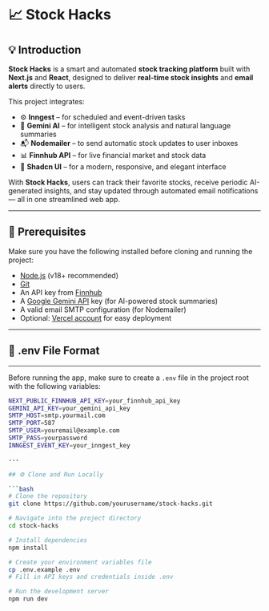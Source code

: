 # 📈 Stock Hacks

## 💡 Introduction
**Stock Hacks** is a smart and automated **stock tracking platform** built with **Next.js** and **React**, designed to deliver **real-time stock insights** and **email alerts** directly to users.  

This project integrates:
- ⚙️ **Inngest** – for scheduled and event-driven tasks  
- 🧠 **Gemini AI** – for intelligent stock analysis and natural language summaries  
- 📬 **Nodemailer** – to send automatic stock updates to user inboxes  
- 📊 **Finnhub API** – for live financial market and stock data  
- 🎨 **Shadcn UI** – for a modern, responsive, and elegant interface  

With **Stock Hacks**, users can track their favorite stocks, receive periodic AI-generated insights, and stay updated through automated email notifications — all in one streamlined web app.

---

## 🧰 Prerequisites
Make sure you have the following installed before cloning and running the project:
- [Node.js](https://nodejs.org/en) (v18+ recommended)
- [Git](https://git-scm.com/)
- An API key from [Finnhub](https://finnhub.io/)
- A [Google Gemini API](https://ai.google.dev/) key (for AI-powered stock summaries)
- A valid email SMTP configuration (for Nodemailer)
- Optional: [Vercel account](https://vercel.com/) for easy deployment

---

## 🌱 .env File Format
---
Before running the app, make sure to create a `.env` file in the project root with the following variables:

```bash
NEXT_PUBLIC_FINNHUB_API_KEY=your_finnhub_api_key
GEMINI_API_KEY=your_gemini_api_key
SMTP_HOST=smtp.yourmail.com
SMTP_PORT=587
SMTP_USER=youremail@example.com
SMTP_PASS=yourpassword
INNGEST_EVENT_KEY=your_inngest_key

---

## ⚙️ Clone and Run Locally

```bash
# Clone the repository
git clone https://github.com/yourusername/stock-hacks.git

# Navigate into the project directory
cd stock-hacks

# Install dependencies
npm install

# Create your environment variables file
cp .env.example .env
# Fill in API keys and credentials inside .env

# Run the development server
npm run dev